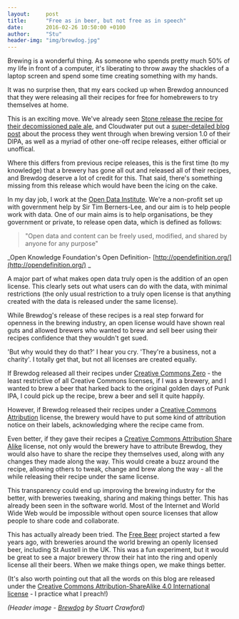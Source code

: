 ```yaml
---
layout:     post
title:      "Free as in beer, but not free as in speech"
date:       2016-02-26 10:50:00 +0100
author:     "Stu"
header-img: "img/brewdog.jpg"
---
```


Brewing is a wonderful thing. As someone who spends pretty much 50% of my life in front of a computer, it's liberating to throw away the shackles of a laptop screen and spend some time creating something with my hands.

It was no surprise then, that my ears cocked up when Brewdog announced that they were releasing all their recipes for free for homebrewers to try themselves at home.

This is an exciting move. We've already seen [Stone release the recipe for their decomissioned pale ale](http://www.stonebrewing.com/blog/miscellany/2015/stone-pale-ale), and Cloudwater put out a [super-detailed blog post](http://cloudwaterbrew.co/blog/dipa-v10) about the process they went through when brewing version 1.0 of their DIPA, as well as a myriad of other one-off recipe releases, either official or unoffical.

Where this differs from previous recipe releases, this is the first time (to my knowledge) that a brewery has gone all out and released all of their recipes, and Brewdog deserve a lot of credit for this. That said, there's something missing from this release which would have been the icing on the cake.

In my day job, I work at the [Open Data Institute](http://theodi.org/). We're a non-profit set up with government help by Sir Tim Berners-Lee, and our aim is to help people work with data. One of our main aims is to help organisations, be they government or private, to release open data, which is defined as follows:

> "Open data and content can be freely used, modified, and shared by anyone for any purpose"

_Open Knowledge Foundation's Open Definition- [http://opendefinition.org/](http://opendefinition.org/) _

A major part of what makes open data truly open is the addition of an open license. This clearly sets out what users can do with the data, with minimal restrictions (the only usual restriction to a truly open license is that anything created with the data is released under the same license).

While Brewdog's release of these recipes is a real step forward for openness in the brewing industry, an open license would have shown real guts and allowed brewers who wanted to brew and sell beer using their recipes confidence that they wouldn't get sued.

'But why would they do that?' I hear you cry. 'They're a business, not a charity'. I totally get that, but not all licenses are created equally.

If Brewdog released all their recipes under [Creative Commons Zero](https://creativecommons.org/publicdomain/zero/1.0) - the least restrictive of all Creative Commons licenses, if I was a brewery, and I wanted to brew a beer that harked back to the original golden days of Punk IPA, I could pick up the recipe, brew a beer and sell it quite happily.

However, if Brewdog released their recipes under a [Creative Commons Attribution](http://creativecommons.org/licenses/by/4.0) license, the brewery would have to put some kind of attribution notice on their labels, acknowledging where the recipe came from.

Even better, if they gave their recipes a [Creative Commons Attribution Share Alike](http://creativecommons.org/licenses/by-sa/4.0/) license, not only would the brewery have to attribute Brewdog, they would also have to share the recipe they themselves used, along with any changes they made along the way. This would create a buzz around the recipe, allowing others to tweak, change and brew along the way - all the while releasing their recipe under the same license.

This transparency could end up improving the brewing industry for the better, with breweries tweaking, sharing and making things better. This has already been seen in the software world. Most of the Internet and World Wide Web would be impossible without open source licenses that allow people to share code and collaborate.

This has actually already been tried. The [Free Beer](http://freebeer.org/) project started a few years ago, with breweries around the world brewing an openly licensed beer, including St Austell in the UK. This was a fun experiment, but it would be great to see a major brewery throw their hat into the ring and openly license all their beers. When we make things open, we make things better.

(It's also worth pointing out that all the words on this blog are released under the [Creative Commons Attribution-ShareAlike 4.0 International license](http://creativecommons.org/licenses/by-sa/4.0/) - I practice what I preach!)

*(Header image - [Brewdog](https://www.flickr.com/photos/potatojunkie/7026263277/in/photolist-bGTrhi-dCxeDe-dCxdeg-dCxfWr-dCxfgX-dCCFiL-9Wowtd-dCCD4d-dCCF8j-dCxdgT-dCxdbv-7n1FT7-dCxdaa-dCCDuo-vzyKvt-sqMGyN-9Wowtw-mVt75t-9UbetB-9Wowtq-nE6dHj-9UbjCF-fyEqFy-9UbetK-8ZtAnL-kLSF88-9VT31K-AZakFN-nEgnfA-8n1gaJ-b3Bxsn-9VT33p-9Ubetr-9VT334-9VT32c-9VW3Kq-tnwQR7-9VT33e-9VW3KG-t6cDw3-9VW3Ku-9VW3KE-9Ubeua-aBPvRW-9VW3KU-cpDbij-cpDczU-cpDagd-fwb6Bt-a9ZzSU) by Stuart Crawford)*
